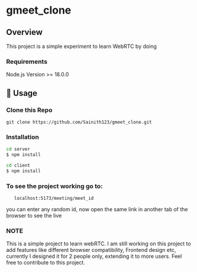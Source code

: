 # gmeet_clone

## Overview

This project is a simple experiment to learn  WebRTC by doing

### Requirements
Node.js Version >= 18.0.0

## 📝 Usage

### Clone this Repo
```
git clone https://github.com/Sainith123/gmeet_clone.git
```
### Installation

```sh
cd server
$ npm install
```

```sh
cd client
$ npm install
```


### To see the project working go to:

```
   localhost:5173/meeting/meet_id
```
you can enter any random id, now open the same link in another tab of the browser to see the live


### NOTE
This is a simple project to learn webRTC. I am still working on this project to add features like different browser compatibility, Frontend design etc,
currently I designed it for 2 people only, extending it to more users. Feel free to contribute to this project.




